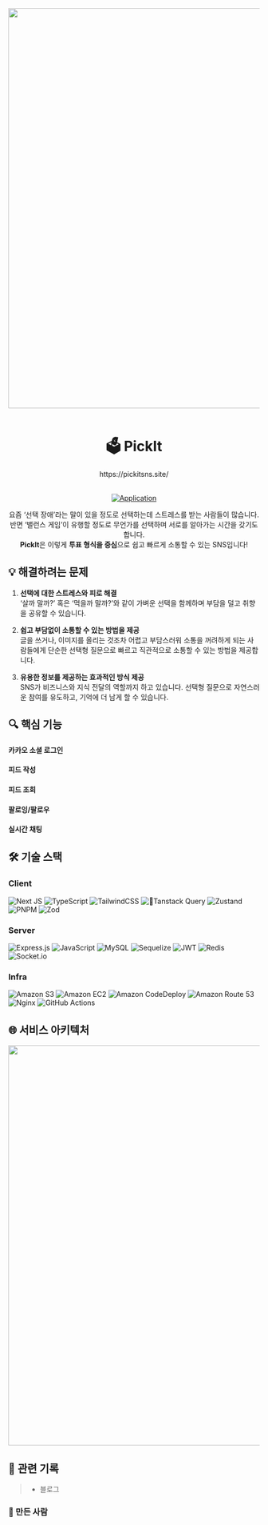 <div align=center>
  <img src="https://github.com/jwo0o0/SNS_Project/blob/develop/public/images/og_image.png?raw=true" width="800" /><br/><br/>
  <h1> 🗳️ PickIt </h2>
  https://pickitsns.site/
  <br><br>

  [![Application](http://img.shields.io/badge/Application-000000?style=flat&logo=github&logoColor=white&link=https://pickitsns.site/)](https://sns.jwoo.site/)
  <!--
[![Storybook](http://img.shields.io/badge/Storybook-FF4785?style=flat&logo=Storybook&logoColor=white&link=https://pickitsns.site)](https://sns.jwoo.site)
[![API Docs](http://img.shields.io/badge/Swagger-85EA2D?style=flat&logo=swagger&logoColor=white&link=https://pickitsns.site)](https://sns.jwoo.site)
-->

요즘 ‘선택 장애’라는 말이 있을 정도로 선택하는데 스트레스를 받는 사람들이 많습니다. <br/>
반면 ‘밸런스 게임’이 유행할 정도로 무언가를 선택하며 서로를 알아가는 시간을 갖기도 합니다. <br/>
**PickIt**은 이렇게 **투표 형식을 중심**으로 쉽고 빠르게 소통할 수 있는 SNS입니다!

</div>

## 💡 해결하려는 문제
1. **선택에 대한 스트레스와 피로 해결**<br/>
    ‘살까 말까?’ 혹은 ‘먹을까 말까?’와 같이 가벼운 선택을 함께하며 부담을 덜고 취향을 공유할 수 있습니다. 
    
2. **쉽고 부담없이 소통할 수 있는 방법을 제공**<br/>
    글을 쓰거나, 이미지를 올리는 것조차 어렵고 부담스러워 소통을 꺼려하게 되는 사람들에게 단순한 선택형 질문으로 빠르고 직관적으로 소통할 수 있는 방법을 제공합니다.
    
3. **유용한 정보를 제공하는 효과적인 방식 제공**<br/>
    SNS가 비즈니스와 지식 전달의 역할까지 하고 있습니다. 선택형 질문으로 자연스러운 참여를 유도하고, 기억에 더 남게 할 수 있습니다.

## 🔍 핵심 기능
#### 카카오 소셜 로그인
#### 피드 작성
#### 피드 조회
#### 팔로잉/팔로우
#### 실시간 채팅


## 🛠️ 기술 스택
### Client
![Next JS](https://img.shields.io/badge/Next.js-black?style=flat&logo=next.js&logoColor=white) ![TypeScript](https://img.shields.io/badge/typescript-%23007ACC.svg?style=flat&logo=typescript&logoColor=white) ![TailwindCSS](https://img.shields.io/badge/tailwindcss-%2338B2AC.svg?style=flat&logo=tailwind-css&logoColor=white) 	![Tanstack Query](https://img.shields.io/badge/-Tanstack%20Query-FF4154?style=flat&logo=react%20query&logoColor=white) ![Zustand](https://img.shields.io/badge/Zustand-black?style=flat) ![PNPM](https://img.shields.io/badge/pnpm-%234a4a4a.svg?style=flat&logo=pnpm&logoColor=f69220) ![Zod](https://img.shields.io/badge/zod-%233068b7.svg?style=flat&logo=zod&logoColor=white)

### Server
![Express.js](https://img.shields.io/badge/express.js-%23404d59.svg?style=flat&logo=express&logoColor=%2361DAFB)
![JavaScript](https://img.shields.io/badge/javascript-%23323330.svg?style=flat&logo=javascript&logoColor=%23F7DF1E) ![MySQL](https://img.shields.io/badge/mysql-4479A1.svg?style=flat&logo=mysql&logoColor=white) ![Sequelize](https://img.shields.io/badge/Sequelize-52B0E7?style=flat&logo=Sequelize&logoColor=white) ![JWT](https://img.shields.io/badge/JWT-black?style=flat&logo=JSON%20web%20tokens) ![Redis](https://img.shields.io/badge/redis-%23DD0031.svg?style=flat&logo=redis&logoColor=white) ![Socket.io](https://img.shields.io/badge/Socket.io-black?style=flat&logo=socket.io&badgeColor=010101)
### Infra
![Amazon S3](https://img.shields.io/badge/S3-FF9900?style=flat&logo=amazons3&logoColor=white) ![Amazon EC2](https://img.shields.io/badge/EC2-FF9900?style=flat&logo=amazonec2&logoColor=white) ![Amazon CodeDeploy](https://img.shields.io/badge/CodeDeploy-FF9900?style=flat&logo=CodeDeploy&logoColor=white) ![Amazon Route 53](https://img.shields.io/badge/Route%2053-8C4FFF?style=flat&logo=amazonroute53&logoColor=white) ![Nginx](https://img.shields.io/badge/nginx-%23009639.svg?style=flat&logo=nginx&logoColor=white) ![GitHub Actions](https://img.shields.io/badge/github%20actions-%232671E5.svg?style=flat&logo=githubactions&logoColor=white)


## 🌐 서비스 아키텍처
<img src="https://github.com/user-attachments/assets/c8fd626a-7942-4f97-a5b6-25387f174b76" width="800" />

## 📝 관련 기록
> - 블로그


### 🙋 만든 사람

